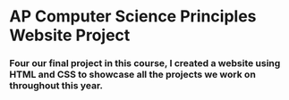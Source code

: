 # AP Computer Science Principles Website Project
### Four our final project in this course, I created a website using HTML and CSS to showcase all the projects we work on throughout this year.
